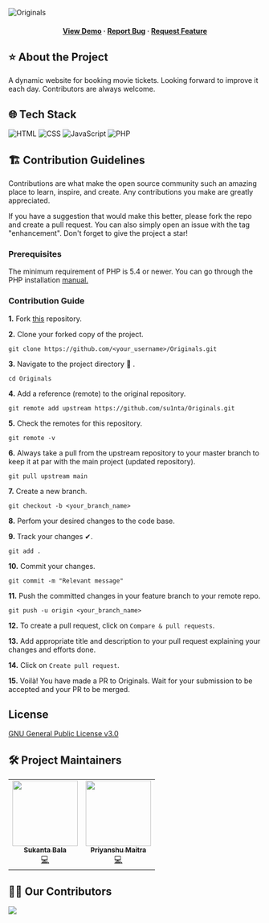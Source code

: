 ![Originals](https://socialify.git.ci/su1nta/Originals/image?description=1&descriptionEditable=A%20dynamic%20movie-ticket%20booking%20website&font=KoHo&forks=1&issues=1&language=1&pattern=Plus&pulls=1&stargazers=1&theme=Dark)

<div align="center">
  <h4>
    <a href="http://sukantacodes.in/Originals/">View Demo</a>
  <span> · </span>
    <a href="https://github.com/su1nta/Originals/issues/new">Report Bug</a>
  <span> · </span>
    <a href="https://github.com/su1nta/Originals/issues/new">Request Feature</a>
  </h4>
</div>

## ⭐ About the Project
A dynamic website for booking movie tickets. Looking forward to improve it each day. Contributors are always welcome.

## 🌐 Tech Stack

<div align="left">

![HTML](https://img.shields.io/badge/HTML5-E34F26?style=for-the-badge&logo=html5&logoColor=white)
![CSS](https://img.shields.io/badge/CSS3-1572B6?style=for-the-badge&logo=css3&logoColor=white)
![JavaScript](https://img.shields.io/badge/JavaScript-F7DF1E?style=for-the-badge&logo=javascript&logoColor=black)
![PHP](https://img.shields.io/badge/PHP-777BB4?style=for-the-badge&logo=php&logoColor=white)

</div>


<!-- ## Design
_Add design screenshot(s)_ -->

## 🏗 Contribution Guidelines 
Contributions are what make the open source community such an amazing place to learn, inspire, and create. Any contributions you make are greatly appreciated.

If you have a suggestion that would make this better, please fork the repo and create a pull request. You can also simply open an issue with the tag "enhancement". Don't forget to give the project a star! 

### Prerequisites
The minimum requirement of PHP is 5.4 or newer. You can go through the PHP installation <a href="https://www.php.net/manual/en/install.php">manual.</a>

### Contribution Guide

**1.**  Fork [this](https://github.com/su1nta/Originals) repository.

**2.**  Clone your forked copy of the project.

```
git clone https://github.com/<your_username>/Originals.git
```

**3.** Navigate to the project directory :file_folder: .

```
cd Originals
```

**4.** Add a reference (remote) to the original repository.

```
git remote add upstream https://github.com/su1nta/Originals.git
```

**5.** Check the remotes for this repository.

```
git remote -v
```

**6.** Always take a pull from the upstream repository to your master branch to keep it at par with the main project (updated repository).

```
git pull upstream main
```

**7.** Create a new branch.

```
git checkout -b <your_branch_name>
```

**8.** Perfom your desired changes to the code base.

**9.** Track your changes ✔. 

```
git add . 
```

**10.** Commit your changes.

```
git commit -m "Relevant message"
```

**11.** Push the committed changes in your feature branch to your remote repo.

```
git push -u origin <your_branch_name>
```

**12.** To create a pull request, click on `Compare & pull requests`.

**13.** Add appropriate title and description to your pull request explaining your changes and efforts done.

**14.** Click on `Create pull request`.


**15.** Voilà! You have made a PR to Originals. Wait for your submission to be accepted and your PR to be merged.

## License
[GNU General Public License v3.0](LICENSE.md/)

## 🛠 Project Maintainers

<table>
  <tbody>
    <tr>
      <td align="center"><a href="https://github.com/su1nta"><img alt="" src="https://avatars.githubusercontent.com/su1nta" width="130px;"><br><sub><b> Sukanta Bala </b></sub></a><br><a href="https://github.com/su1nta/Originals" title="Code">💻 </a></td> </a></td>
      <td align="center"><a href="https://github.com/priyanshumaitra"><img alt="" src="https://avatars.githubusercontent.com/priyanshumaitra" width="130px;"><br><sub><b> Priyanshu Maitra </b></sub></a><br><a href="https://github.com/priyanshumaitra/Originals" title="Code">💻 </a></td> </a></td>
     
   </tr>
  </tbody>
</table>

 ## 👩‍💻 Our Contributors
<a href="https://github.com/su1nta/Originals/graphs/contributors">
  <img src="https://contrib.rocks/image?repo=su1nta/Originals" />
</a>

